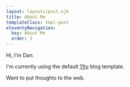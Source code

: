 ```yaml
---
layout: layouts/post.njk
title: About Me
templateClass: tmpl-post
eleventyNavigation:
  key: About Me
  order: 3
---
```


Hi, I'm Dan.

I'm currently using the default [11ty](https://www.11ty.dev/) blog template.

Want to put thoughts to the web.
